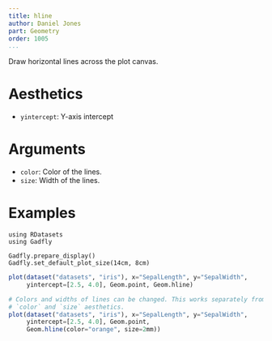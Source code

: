 ```yaml
---
title: hline
author: Daniel Jones
part: Geometry
order: 1005
...
```


Draw horizontal lines across the plot canvas.

# Aesthetics

  * `yintercept`: Y-axis intercept

# Arguments

  * `color`: Color of the lines.
  * `size`: Width of the lines.

# Examples

```{.julia hide="true" results="none"}
using RDatasets
using Gadfly

Gadfly.prepare_display()
Gadfly.set_default_plot_size(14cm, 8cm)
```

```julia
plot(dataset("datasets", "iris"), x="SepalLength", y="SepalWidth",
	 yintercept=[2.5, 4.0], Geom.point, Geom.hline)
```

```julia
# Colors and widths of lines can be changed. This works separately from the
# `color` and `size` aesthetics.
plot(dataset("datasets", "iris"), x="SepalLength", y="SepalWidth",
	 yintercept=[2.5, 4.0], Geom.point,
	 Geom.hline(color="orange", size=2mm))
```

